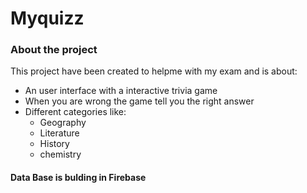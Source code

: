 # Myquizz

### About the project

This project have been created to helpme with my exam and is about:

- An user interface with a interactive trivia game
- When you are wrong the game tell you the right answer
- Different categories like:
	- Geography
	- Literature
	- History
	- chemistry



#### Data Base is bulding in Firebase
